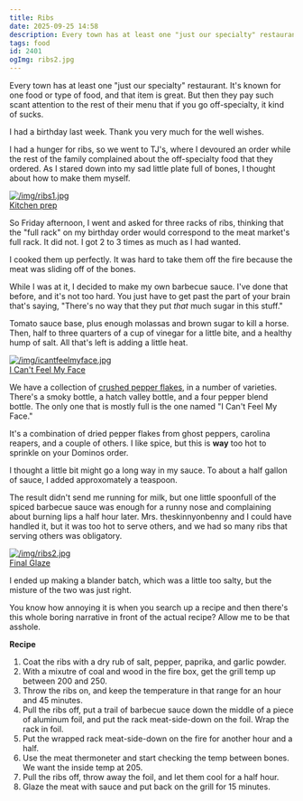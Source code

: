 ```yaml
---
title: Ribs
date: 2025-09-25 14:58
description: Every town has at least one "just our specialty" restaurant.  It's known for one food or type of food, and that item is great.  But then they pay such scant attention to the rest of their menu that if you go off-specialty, it kind of sucks.  Ours is TJ Ribs, and I managed to do baby backs better than they do.
tags: food
id: 2401
ogImg: ribs2.jpg
---
```


Every town has at least one "just our specialty" restaurant.  It's known for one food or type of food, and that item is great.  But then they pay such scant attention to the rest of their menu that if you go off-specialty, it kind of sucks.

I had a birthday last week.  Thank you very much for the well wishes.

I had a hunger for ribs, so we went to TJ's, where I devoured an order while the rest of the family complained about the off-specialty food that they ordered.  As I stared down into my sad little plate full of bones, I thought about how to make them myself.

<a class="lightview alignright" href="/img/ribs1.jpg" data-lightview-caption="Kitchen prep" data-lightview-group="group1" ><img src="/img/ribs1.jpg" alt="/img/ribs1.jpg"><br><span class="caption">Kitchen prep</span></a>

So Friday afternoon, I went and asked for three racks of ribs, thinking that the "full rack" on my birthday order would correspond to the meat market's full rack.  It did not.  I got 2 to 3 times as much as I had wanted.

I cooked them up perfectly.  It was hard to take them off the fire because the meat was sliding off of the bones.

While I was at it, I decided to make my own barbecue sauce.  I've done that before, and it's not too hard.  You just have to get past the part of your brain that's saying, "There's no way that they put _that_ much sugar in this stuff."

Tomato sauce base, plus enough molassas and brown sugar to kill a horse.  Then, half to three quarters of a cup of vinegar for a little bite, and a healthy hump of salt.  All that's left is adding a little heat.

<a class="lightview alignright" href="/img/icantfeelmyface.jpg" data-lightview-caption="I Can't Feel My Face" data-lightview-group="group1" ><img src="/img/icantfeelmyface.jpg" alt="/img/icantfeelmyface.jpg"><br><span class="caption">I Can't Feel My Face</span></a>

We have a collection of <a href="https://www.flatironpepper.com" target="_blank">crushed pepper flakes</a>, in a number of varieties.  There's a smoky bottle, a hatch valley bottle, and a four pepper blend bottle.  The only one that is mostly full is the one named "I Can't Feel My Face."

It's a combination of dried pepper flakes from ghost peppers, carolina reapers, and a couple of others.  I like spice, but this is **way** too hot to sprinkle on your Dominos order.

I thought a little bit might go a long way in my sauce.  To about a half gallon of sauce, I added approxomately a teaspoon.

The result didn't send me running for milk, but one little spoonfull of the spiced barbecue sauce was enough for a runny nose and complaining about burning lips a half hour later.  Mrs. theskinnyonbenny and I could have handled it, but it was too hot to serve others, and we had so many ribs that serving others was obligatory.

<a class="lightview centered" href="/img/ribs2.jpg" data-lightview-caption="Final Glaze" data-lightview-group="group1"><img src="/img/ribs2.jpg" alt="/img/ribs2.jpg"><br><span class="caption">Final Glaze</span></a>

I ended up making a blander batch, which was a little too salty, but the misture of the two was just right.

You know how annoying it is when you search up a recipe and then there's this whole boring narrative in front of the actual recipe?  Allow me to be that asshole.

<div class="pg-instruction-box caption">
<b>Recipe</b>
<ol>
<li>  Coat the ribs with a dry rub of salt, pepper, paprika, and garlic powder.</li>
<li>  With a mixutre of coal and wood in the fire box, get the grill temp up between 200 and 250.</li>
<li>  Throw the ribs on, and keep the temperature in that range for an hour and 45 minutes.</li>
<li>  Pull the ribs off, put a trail of barbecue sauce down the middle of a piece of aluminum foil, and put the rack meat-side-down on the foil.  Wrap the rack in foil.</li>
<li>  Put the wrapped rack meat-side-down on the fire for another hour and a half.</li>
<li>  Use the meat thermoneter and start checking the temp between bones.  We want the inside temp at 205.</li>
<li>  Pull the ribs off, throw away the foil, and let them cool for a half hour.</li>
<li>  Glaze the meat with sauce and put back on the grill for 15 minutes.
</ol>
</div>